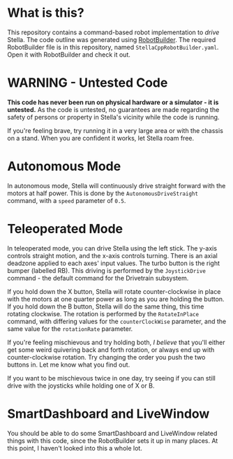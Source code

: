 # What is this?
This repository contains a command-based robot implementation to *drive* Stella. The code outline was generated using [RobotBuilder](https://wpilib.screenstepslive.com/s/4485/m/26402). The required RobotBuilder file is in this repository, named `StellaCppRobotBuilder.yaml`. Open it with RobotBuilder and check it out.

# WARNING - Untested Code
**This code has never been run on physical hardware or a simulator - it is untested.** As the code is untested, no guarantees are made regarding the safety of persons or property in Stella's vicinity while the code is running.

If you're feeling brave, try running it in a very large area or with the chassis on a stand. When you are confident it works, let Stella roam free.

# Autonomous Mode
In autonomous mode, Stella will continuously drive straight forward with the motors at half power. This is done by the `AutonomousDriveStraight` command, with a `speed` parameter of `0.5`.

# Teleoperated Mode
In teleoperated mode, you can drive Stella using the left stick. The y-axis controls straight motion, and the x-axis controls turning. There is an axial deadzone applied to each axes' input values. The turbo button is the right bumper (labelled RB). This driving is performed by the `JoystickDrive` command - the default command for the Drivetrain subsystem.

If you hold down the X button, Stella will rotate counter-clockwise in place with the motors at one quarter power as long as you are holding the button. If you hold down the B button, Stella will do the same thing, this time rotating clockwise. The rotation is performed by the `RotateInPlace` command, with differing values for the `counterClockWise` parameter, and the same value for the `rotationRate` parameter.

If you're feeling mischievous and try holding both, *I believe* that you'll either get some weird quivering back and forth rotation, or always end up with counter-clockwise rotation. Try changing the order you push the two buttons in. Let me know what you find out.

If you want to be mischievous twice in one day, try seeing if you can still drive with the joysticks while holding one of X or B.

# SmartDashboard and LiveWindow
You should be able to do some SmartDashboard and LiveWindow related things with this code, since the RobotBuilder sets it up in many places. At this point, I haven't looked into this a whole lot.